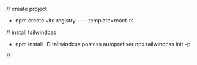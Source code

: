 // create project
- npm create vite registry -- --template=react-ts

// install tailwindcss
- npm install -D tailwindcss postcss autoprefixer npx tailwindcss init -p

// 